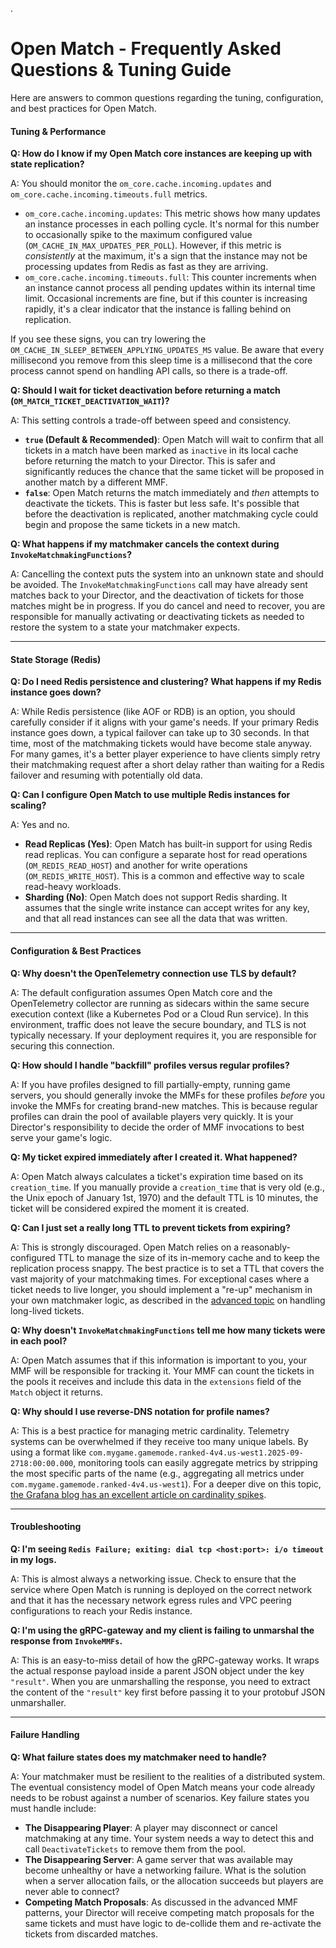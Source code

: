 .

# Open Match \- Frequently Asked Questions & Tuning Guide

Here are answers to common questions regarding the tuning, configuration, and best practices for Open Match.

#### **Tuning & Performance**

**Q: How do I know if my Open Match core instances are keeping up with state replication?**

A: You should monitor the `om_core.cache.incoming.updates` and `om_core.cache.incoming.timeouts.full` metrics.

* `om_core.cache.incoming.updates`: This metric shows how many updates an instance processes in each polling cycle. It's normal for this number to occasionally spike to the maximum configured value (`OM_CACHE_IN_MAX_UPDATES_PER_POLL`). However, if this metric is *consistently* at the maximum, it's a sign that the instance may not be processing updates from Redis as fast as they are arriving.  
* `om_core.cache.incoming.timeouts.full`: This counter increments when an instance cannot process all pending updates within its internal time limit. Occasional increments are fine, but if this counter is increasing rapidly, it's a clear indicator that the instance is falling behind on replication.

If you see these signs, you can try lowering the `OM_CACHE_IN_SLEEP_BETWEEN_APPLYING_UPDATES_MS` value. Be aware that every millisecond you remove from this sleep time is a millisecond that the core process cannot spend on handling API calls, so there is a trade-off.

**Q: Should I wait for ticket deactivation before returning a match (`OM_MATCH_TICKET_DEACTIVATION_WAIT`)?**

A: This setting controls a trade-off between speed and consistency.

* **`true` (Default & Recommended)**: Open Match will wait to confirm that all tickets in a match have been marked as `inactive` in its local cache before returning the match to your Director. This is safer and significantly reduces the chance that the same ticket will be proposed in another match by a different MMF.  
* **`false`**: Open Match returns the match immediately and *then* attempts to deactivate the tickets. This is faster but less safe. It's possible that before the deactivation is replicated, another matchmaking cycle could begin and propose the same tickets in a new match.

**Q: What happens if my matchmaker cancels the context during `InvokeMatchmakingFunctions`?**

A: Cancelling the context puts the system into an unknown state and should be avoided. The `InvokeMatchmakingFunctions` call may have already sent matches back to your Director, and the deactivation of tickets for those matches might be in progress. If you do cancel and need to recover, you are responsible for manually activating or deactivating tickets as needed to restore the system to a state your matchmaker expects.

---

#### **State Storage (Redis)**

**Q: Do I need Redis persistence and clustering? What happens if my Redis instance goes down?**

A: While Redis persistence (like AOF or RDB) is an option, you should carefully consider if it aligns with your game's needs. If your primary Redis instance goes down, a typical failover can take up to 30 seconds. In that time, most of the matchmaking tickets would have become stale anyway. For many games, it's a better player experience to have clients simply retry their matchmaking request after a short delay rather than waiting for a Redis failover and resuming with potentially old data.

**Q: Can I configure Open Match to use multiple Redis instances for scaling?**

A: Yes and no.

* **Read Replicas (Yes)**: Open Match has built-in support for using Redis read replicas. You can configure a separate host for read operations (`OM_REDIS_READ_HOST`) and another for write operations (`OM_REDIS_WRITE_HOST`). This is a common and effective way to scale read-heavy workloads.  
* **Sharding (No)**: Open Match does not support Redis sharding. It assumes that the single write instance can accept writes for any key, and that all read instances can see all the data that was written.

---

#### **Configuration & Best Practices**

**Q: Why doesn't the OpenTelemetry connection use TLS by default?**

A: The default configuration assumes Open Match core and the OpenTelemetry collector are running as sidecars within the same secure execution context (like a Kubernetes Pod or a Cloud Run service). In this environment, traffic does not leave the secure boundary, and TLS is not typically necessary. If your deployment requires it, you are responsible for securing this connection.

**Q: How should I handle "backfill" profiles versus regular profiles?**

A: If you have profiles designed to fill partially-empty, running game servers, you should generally invoke the MMFs for these profiles *before* you invoke the MMFs for creating brand-new matches. This is because regular profiles can drain the pool of available players very quickly. It is your Director's responsibility to decide the order of MMF invocations to best serve your game's logic.

**Q: My ticket expired immediately after I created it. What happened?**

A: Open Match always calculates a ticket's expiration time based on its `creation_time`. If you manually provide a `creation_time` that is very old (e.g., the Unix epoch of January 1st, 1970\) and the default TTL is 10 minutes, the ticket will be considered expired the moment it is created.

**Q: Can I just set a really long TTL to prevent tickets from expiring?**

A: This is strongly discouraged. Open Match relies on a reasonably-configured TTL to manage the size of its in-memory cache and to keep the replication process snappy. The best practice is to set a TTL that covers the vast majority of your matchmaking times. For exceptional cases where a ticket needs to live longer, you should implement a "re-up" mechanism in your own matchmaker logic, as described in the [advanced topic](ADVANCED.md) on handling long-lived tickets.

**Q: Why doesn't `InvokeMatchmakingFunctions` tell me how many tickets were in each pool?**

A: Open Match assumes that if this information is important to you, your MMF will be responsible for tracking it. Your MMF can count the tickets in the pools it receives and include this data in the `extensions` field of the `Match` object it returns.

**Q: Why should I use reverse-DNS notation for profile names?**

A: This is a best practice for managing metric cardinality. Telemetry systems can be overwhelmed if they receive too many unique labels. By using a format like `com.mygame.gamemode.ranked-4v4.us-west1.2025-09-2718:00:00.000`, monitoring tools can easily aggregate metrics by stripping the most specific parts of the name (e.g., aggregating all metrics under `com.mygame.gamemode.ranked-4v4.us-west1`). For a deeper dive on this topic, [the Grafana blog has an excellent article on cardinality spikes](https://grafana.com/blog/2022/02/15/what-are-cardinality-spikes-and-why-do-they-matter/).

---

#### **Troubleshooting**

**Q: I'm seeing `Redis Failure; exiting: dial tcp <host:port>: i/o timeout` in my logs.**

A: This is almost always a networking issue. Check to ensure that the service where Open Match is running is deployed on the correct network and that it has the necessary network egress rules and VPC peering configurations to reach your Redis instance.

**Q: I'm using the gRPC-gateway and my client is failing to unmarshal the response from `InvokeMMFs`.**

A: This is an easy-to-miss detail of how the gRPC-gateway works. It wraps the actual response payload inside a parent JSON object under the key `"result"`. When you are unmarshalling the response, you need to extract the content of the `"result"` key first before passing it to your protobuf JSON unmarshaller.

---

#### **Failure Handling**

**Q: What failure states does my matchmaker need to handle?**

A: Your matchmaker must be resilient to the realities of a distributed system. The eventual consistency model of Open Match means your code already needs to be robust against a number of scenarios. Key failure states you must handle include:

* **The Disappearing Player**: A player may disconnect or cancel matchmaking at any time. Your system needs a way to detect this and call `DeactivateTickets` to remove them from the pool.  
* **The Disappearing Server**: A game server that was available may become unhealthy or have a networking failure. What is the solution when a server allocation fails, or the allocation succeeds but players are never able to connect?  
* **Competing Match Proposals**: As discussed in the advanced MMF patterns, your Director will receive competing match proposals for the same tickets and must have logic to de-collide them and re-activate the tickets from discarded matches.

